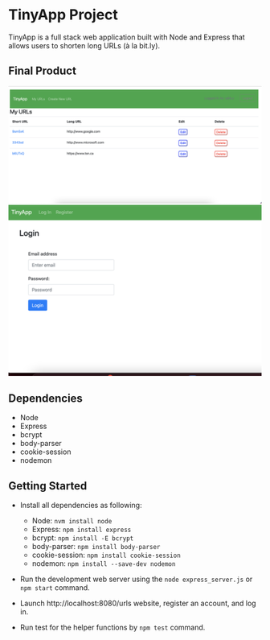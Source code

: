 # TinyApp Project

TinyApp is a full stack web application built with Node and Express that allows users to shorten long URLs (à la bit.ly).

## Final Product

!["My URLs screen"](https://github.com/kimanhtong/tinyApp/blob/main/docs/TinyApp_MainPage.png)
!["Login screen"](https://github.com/kimanhtong/tinyApp/blob/main/docs/TinyApp_LogInPage.png)

## Dependencies

- Node
- Express
- bcrypt
- body-parser
- cookie-session
- nodemon

## Getting Started

- Install all dependencies as following:
  - Node: `nvm install node`
  - Express: `npm install express`
  - bcrypt: `npm install -E bcrypt`
  - body-parser: `npm install body-parser`
  - cookie-session: `npm install cookie-session`
  - nodemon: `npm install --save-dev nodemon`

- Run the development web server using the `node express_server.js` or `npm start` command.
- Launch http://localhost:8080/urls website, register an account, and log in.
- Run test for the helper functions by `npm test` command.
